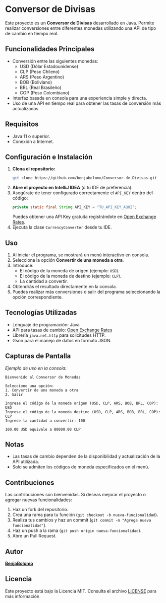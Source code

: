 # Conversor de Divisas

Este proyecto es un **Conversor de Divisas** desarrollado en Java. Permite realizar conversiones entre diferentes monedas utilizando una API de tipo de cambio en tiempo real.

## Funcionalidades Principales
- Conversión entre las siguientes monedas:
  - USD (Dólar Estadounidense)
  - CLP (Peso Chileno)
  - ARS (Peso Argentino)
  - BOB (Boliviano)
  - BRL (Real Brasileño)
  - COP (Peso Colombiano)
- Interfaz basada en consola para una experiencia simple y directa.
- Uso de una API en tiempo real para obtener las tasas de conversión más actualizadas.

## Requisitos
- Java 11 o superior.
- Conexión a Internet.

## Configuración e Instalación
1. **Clona el repositorio:**
   ```bash
   git clone https://github.com/benjabolomo/Conversor-de-Divisas.git
   ```
2. **Abre el proyecto en IntelliJ IDEA** (o tu IDE de preferencia).
3. Asegúrate de tener configurado correctamente el `API_KEY` dentro del código:
   ```java
   private static final String API_KEY = "TU_API_KEY_AQUÍ";
   ```
   Puedes obtener una API Key gratuita registrándote en [Open Exchange Rates](https://open.er-api.com/).
4. Ejecuta la clase `CurrencyConverter` desde tu IDE.

## Uso
1. Al iniciar el programa, se mostrará un menú interactivo en consola.
2. Selecciona la opción **Convertir de una moneda a otra**.
3. Introduce:
   - El código de la moneda de origen (ejemplo: `USD`).
   - El código de la moneda de destino (ejemplo: `CLP`).
   - La cantidad a convertir.
4. Obtendrás el resultado directamente en la consola.
5. Puedes realizar más conversiones o salir del programa seleccionando la opción correspondiente.

## Tecnologías Utilizadas
- Lenguaje de programación: Java
- API para tasas de cambio: [Open Exchange Rates](https://open.er-api.com/)
- Librería `java.net.http` para solicitudes HTTP.
- Gson para el manejo de datos en formato JSON.

## Capturas de Pantalla
_Ejemplo de uso en la consola:_
```
Bienvenido al Conversor de Monedas

Seleccione una opción:
1. Convertir de una moneda a otra
2. Salir

Ingrese el código de la moneda origen (USD, CLP, ARS, BOB, BRL, COP): USD
Ingrese el código de la moneda destino (USD, CLP, ARS, BOB, BRL, COP): CLP
Ingrese la cantidad a convertir: 100

100.00 USD equivale a 80000.00 CLP
```

## Notas
- Las tasas de cambio dependen de la disponibilidad y actualización de la API utilizada.
- Solo se admiten los códigos de moneda especificados en el menú.

## Contribuciones
Las contribuciones son bienvenidas. Si deseas mejorar el proyecto o agregar nuevas funcionalidades:
1. Haz un fork del repositorio.
2. Crea una rama para tu función (`git checkout -b nueva-funcionalidad`).
3. Realiza tus cambios y haz un commit (`git commit -m "Agrega nueva funcionalidad"`).
4. Haz un push a la rama (`git push origin nueva-funcionalidad`).
5. Abre un Pull Request.

## Autor
**[BenjaBolomo](https://github.com/benjabolomo)**

## Licencia
Este proyecto está bajo la Licencia MIT. Consulta el archivo [LICENSE](LICENSE) para más información.

